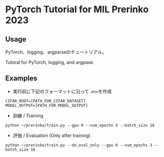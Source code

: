 # PyTorch Tutorial for MIL Prerinko 2023

## Usage
PyTorch、logging、argparseのチュートリアル。

Tutoral for PyTorch, logging, and argpase.

## Examples
- 実行前に下記のフォーマットに沿って`.env`を作成
```
CIFAR_ROOT=[PATH_FOR_CIFAR_DATASET]
MODEL_OUTPUT=[PATH_FOR_MODEL_OUTPUT]
```

- 訓練 / Training
```
python ~/prerinko/train.py --gpu 0 --num_epochs 3 --batch_size 16
```

- 評価 / Evaluation (Only after training)
```
python ~/prerinko/train.py --do_eval_only --gpu 0 --num_epochs 3 --batch_size 16
```